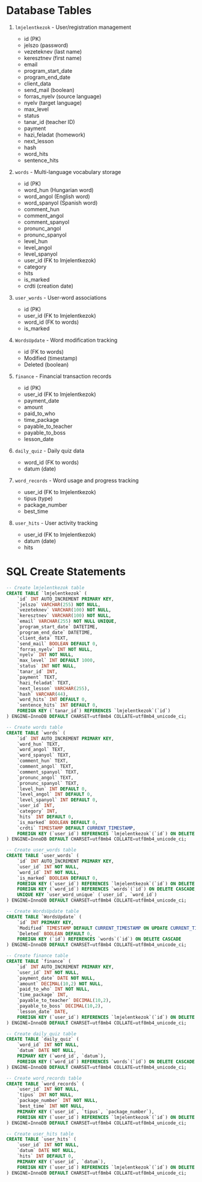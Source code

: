 # Database Tables

1. `lmjelentkezok` - User/registration management
   - id (PK)
   - jelszo (password)
   - vezeteknev (last name)
   - keresztnev (first name)
   - email
   - program_start_date
   - program_end_date
   - client_data
   - send_mail (boolean)
   - forras_nyelv (source language)
   - nyelv (target language)
   - max_level
   - status
   - tanar_id (teacher ID)
   - payment
   - hazi_feladat (homework)
   - next_lesson
   - hash
   - word_hits
   - sentence_hits

2. `words` - Multi-language vocabulary storage
   - id (PK)
   - word_hun (Hungarian word)
   - word_angol (English word)
   - word_spanyol (Spanish word)
   - comment_hun
   - comment_angol 
   - comment_spanyol
   - pronunc_angol
   - pronunc_spanyol
   - level_hun
   - level_angol
   - level_spanyol
   - user_id (FK to lmjelentkezok)
   - category
   - hits
   - is_marked
   - crdti (creation date)

3. `user_words` - User-word associations
   - id (PK)
   - user_id (FK to lmjelentkezok)
   - word_id (FK to words)
   - is_marked

4. `WordsUpdate` - Word modification tracking
   - id (FK to words)
   - Modified (timestamp)
   - Deleted (boolean)

5. `finance` - Financial transaction records
   - id (PK)
   - user_id (FK to lmjelentkezok)
   - payment_date
   - amount
   - paid_to_who
   - time_package
   - payable_to_teacher
   - payable_to_boss
   - lesson_date

6. `daily_quiz` - Daily quiz data
   - word_id (FK to words)
   - datum (date)

7. `word_records` - Word usage and progress tracking
   - user_id (FK to lmjelentkezok)
   - tipus (type)
   - package_number
   - best_time

8. `user_hits` - User activity tracking
   - user_id (FK to lmjelentkezok)
   - datum (date)
   - hits

# SQL Create Statements

```sql
-- Create lmjelentkezok table
CREATE TABLE `lmjelentkezok` (
    `id` INT AUTO_INCREMENT PRIMARY KEY,
    `jelszo` VARCHAR(255) NOT NULL,
    `vezeteknev` VARCHAR(100) NOT NULL,
    `keresztnev` VARCHAR(100) NOT NULL,
    `email` VARCHAR(255) NOT NULL UNIQUE,
    `program_start_date` DATETIME,
    `program_end_date` DATETIME,
    `client_data` TEXT,
    `send_mail` BOOLEAN DEFAULT 0,
    `forras_nyelv` INT NOT NULL,
    `nyelv` INT NOT NULL,
    `max_level` INT DEFAULT 1000,
    `status` INT NOT NULL,
    `tanar_id` INT,
    `payment` TEXT,
    `hazi_feladat` TEXT,
    `next_lesson` VARCHAR(255),
    `hash` VARCHAR(44),
    `word_hits` INT DEFAULT 0,
    `sentence_hits` INT DEFAULT 0,
    FOREIGN KEY (`tanar_id`) REFERENCES `lmjelentkezok`(`id`)
) ENGINE=InnoDB DEFAULT CHARSET=utf8mb4 COLLATE=utf8mb4_unicode_ci;

-- Create words table
CREATE TABLE `words` (
    `id` INT AUTO_INCREMENT PRIMARY KEY,
    `word_hun` TEXT,
    `word_angol` TEXT,
    `word_spanyol` TEXT,
    `comment_hun` TEXT,
    `comment_angol` TEXT,
    `comment_spanyol` TEXT,
    `pronunc_angol` TEXT,
    `pronunc_spanyol` TEXT,
    `level_hun` INT DEFAULT 0,
    `level_angol` INT DEFAULT 0,
    `level_spanyol` INT DEFAULT 0,
    `user_id` INT,
    `category` INT,
    `hits` INT DEFAULT 0,
    `is_marked` BOOLEAN DEFAULT 0,
    `crdti` TIMESTAMP DEFAULT CURRENT_TIMESTAMP,
    FOREIGN KEY (`user_id`) REFERENCES `lmjelentkezok`(`id`) ON DELETE SET NULL
) ENGINE=InnoDB DEFAULT CHARSET=utf8mb4 COLLATE=utf8mb4_unicode_ci;

-- Create user_words table
CREATE TABLE `user_words` (
    `id` INT AUTO_INCREMENT PRIMARY KEY,
    `user_id` INT NOT NULL,
    `word_id` INT NOT NULL,
    `is_marked` BOOLEAN DEFAULT 0,
    FOREIGN KEY (`user_id`) REFERENCES `lmjelentkezok`(`id`) ON DELETE CASCADE,
    FOREIGN KEY (`word_id`) REFERENCES `words`(`id`) ON DELETE CASCADE,
    UNIQUE KEY `user_word_unique` (`user_id`, `word_id`)
) ENGINE=InnoDB DEFAULT CHARSET=utf8mb4 COLLATE=utf8mb4_unicode_ci;

-- Create WordsUpdate table
CREATE TABLE `WordsUpdate` (
    `id` INT PRIMARY KEY,
    `Modified` TIMESTAMP DEFAULT CURRENT_TIMESTAMP ON UPDATE CURRENT_TIMESTAMP,
    `Deleted` BOOLEAN DEFAULT 0,
    FOREIGN KEY (`id`) REFERENCES `words`(`id`) ON DELETE CASCADE
) ENGINE=InnoDB DEFAULT CHARSET=utf8mb4 COLLATE=utf8mb4_unicode_ci;

-- Create finance table
CREATE TABLE `finance` (
    `id` INT AUTO_INCREMENT PRIMARY KEY,
    `user_id` INT NOT NULL,
    `payment_date` DATE NOT NULL,
    `amount` DECIMAL(10,2) NOT NULL,
    `paid_to_who` INT NOT NULL,
    `time_package` INT,
    `payable_to_teacher` DECIMAL(10,2),
    `payable_to_boss` DECIMAL(10,2),
    `lesson_date` DATE,
    FOREIGN KEY (`user_id`) REFERENCES `lmjelentkezok`(`id`) ON DELETE CASCADE
) ENGINE=InnoDB DEFAULT CHARSET=utf8mb4 COLLATE=utf8mb4_unicode_ci;

-- Create daily_quiz table
CREATE TABLE `daily_quiz` (
    `word_id` INT NOT NULL,
    `datum` DATE NOT NULL,
    PRIMARY KEY (`word_id`, `datum`),
    FOREIGN KEY (`word_id`) REFERENCES `words`(`id`) ON DELETE CASCADE
) ENGINE=InnoDB DEFAULT CHARSET=utf8mb4 COLLATE=utf8mb4_unicode_ci;

-- Create word_records table
CREATE TABLE `word_records` (
    `user_id` INT NOT NULL,
    `tipus` INT NOT NULL,
    `package_number` INT NOT NULL,
    `best_time` INT NOT NULL,
    PRIMARY KEY (`user_id`, `tipus`, `package_number`),
    FOREIGN KEY (`user_id`) REFERENCES `lmjelentkezok`(`id`) ON DELETE CASCADE
) ENGINE=InnoDB DEFAULT CHARSET=utf8mb4 COLLATE=utf8mb4_unicode_ci;

-- Create user_hits table
CREATE TABLE `user_hits` (
    `user_id` INT NOT NULL,
    `datum` DATE NOT NULL,
    `hits` INT DEFAULT 0,
    PRIMARY KEY (`user_id`, `datum`),
    FOREIGN KEY (`user_id`) REFERENCES `lmjelentkezok`(`id`) ON DELETE CASCADE
) ENGINE=InnoDB DEFAULT CHARSET=utf8mb4 COLLATE=utf8mb4_unicode_ci;
```